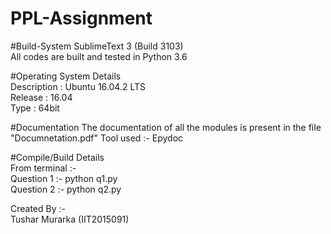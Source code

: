 # PPL-Assignment

#Build-System
SublimeText 3 (Build 3103)  
All codes are built and tested in Python 3.6

#Operating System Details  
Description : Ubuntu 16.04.2 LTS  
Release : 16.04  
Type : 64bit  

#Documentation
The documentation of all the modules is present in the file "Documnetation.pdf"
Tool used :- Epydoc

#Compile/Build Details  
From terminal :-  
Question 1 :- python q1.py  
Question 2 :- python q2.py  

Created By :-  
Tushar Murarka (IIT2015091)  

